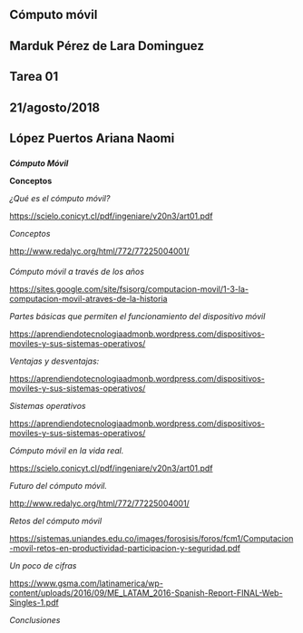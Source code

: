 ## Cómputo móvil
## Marduk Pérez de Lara Dominguez
## Tarea 01
## 21/agosto/2018
## López Puertos Ariana Naomi

### 
***Cómputo Móvil***

**Conceptos**

*¿Qué es el cómputo móvil?*

https://scielo.conicyt.cl/pdf/ingeniare/v20n3/art01.pdf

*Conceptos*

http://www.redalyc.org/html/772/77225004001/

####

*Cómputo móvil a través de los años*

https://sites.google.com/site/fsisorg/computacion-movil/1-3-la-computacion-movil-atraves-de-la-historia

*Partes básicas que permiten el funcionamiento del dispositivo móvil*

https://aprendiendotecnologiaadmonb.wordpress.com/dispositivos-moviles-y-sus-sistemas-operativos/

*Ventajas y desventajas:*

https://aprendiendotecnologiaadmonb.wordpress.com/dispositivos-moviles-y-sus-sistemas-operativos/

*Sistemas operativos*

https://aprendiendotecnologiaadmonb.wordpress.com/dispositivos-moviles-y-sus-sistemas-operativos/

*Cómputo móvil en la vida real.*

https://scielo.conicyt.cl/pdf/ingeniare/v20n3/art01.pdf

*Futuro del cómputo móvil.*

http://www.redalyc.org/html/772/77225004001/

*Retos del cómputo móvil*

https://sistemas.uniandes.edu.co/images/forosisis/foros/fcm1/Computacion-movil-retos-en-productividad-participacion-y-seguridad.pdf

*Un poco de cifras*

https://www.gsma.com/latinamerica/wp-content/uploads/2016/09/ME_LATAM_2016-Spanish-Report-FINAL-Web-Singles-1.pdf

*Conclusiones*
